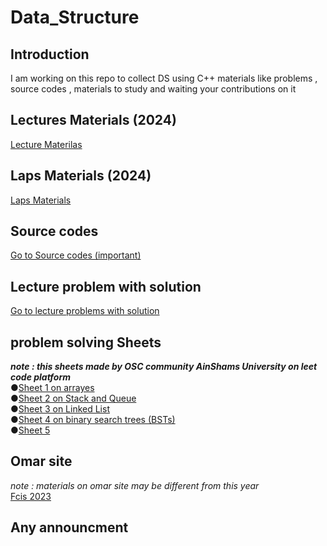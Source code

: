 # Data_Structure
## Introduction
I am working on this repo to collect DS using C++ materials like problems , source codes , materials to study and waiting your contributions on it
## Lectures Materials (2024)
[Lecture Materilas](https://drive.google.com/drive/folders/1ys7b1vqzhiCk4feT5TS8FqRi9QfZv611?fbclid=IwAR2h4LjZ_T-0_k3DLqE3878kh0k4a1aRgH5_6OB0H_Cmjh3tFuXxDGLWmhE)<br />
## Laps Materials (2024)
[Laps Materials](https://drive.google.com/drive/folders/19I5HX-ShOdYz4fRDXdUjPjTwL84tfim_?fbclid=IwAR2h4LjZ_T-0_k3DLqE3878kh0k4a1aRgH5_6OB0H_Cmjh3tFuXxDGLWmhE)<br />

## Source codes
[Go to Source codes (important)](https://github.com/Abdelrhman-Sayed70/Data_Structure/tree/main/Sources)<br />

## Lecture problem with solution
[Go to lecture problems with solution](https://github.com/Abdelrhman-Sayed70/Data_Structure/tree/main/Lectures%20problems%20with%20solution)
## problem solving Sheets
***note : this sheets made by OSC community AinShams University on leet code platform***<br />
●[Sheet 1 on arrayes](https://leetcode.com/list/9rbyjeyv/)<br />
●[Sheet 2 on Stack and Queue](https://leetcode.com/list/9nmislwj/)<br />
●[Sheet 3 on Linked List](https://leetcode.com/list/9delnpat/)<br />
●[Sheet 4 on binary search trees (BSTs)](https://leetcode.com/list/9dcfe4re/)<br />
●[Sheet 5 ](https://leetcode.com/list/90w00rk6/)<br />
## Omar site
*note : materials on omar site may be different from this year*<br />
[Fcis 2023 ](https://fcis2023.me/ds.html)<br />
## Any announcment
